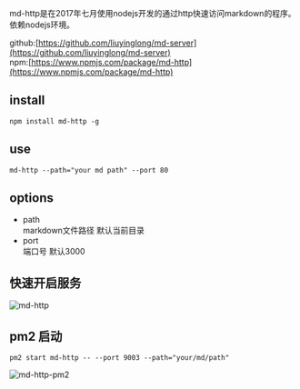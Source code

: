 md-http是在2017年七月使用nodejs开发的通过http快速访问markdown的程序。依赖nodejs环境。

github:[https://github.com/liuyinglong/md-server](https://github.com/liuyinglong/md-server)  
npm:[https://www.npmjs.com/package/md-http](https://www.npmjs.com/package/md-http)



## install
	npm install md-http -g

## use

	md-http --path="your md path" --port 80

## options

- path  
markdown文件路径 默认当前目录
- port  
端口号 默认3000


## 快速开启服务
![md-http](https://hdpublic.getlove.cn/5bdaee16948c7e5bb482b21d.gif)

## pm2 启动
	pm2 start md-http -- --port 9003 --path="your/md/path"
![md-http-pm2](https://hdpublic.getlove.cn/5bdaee21948c7e5bb482b21e.gif)
